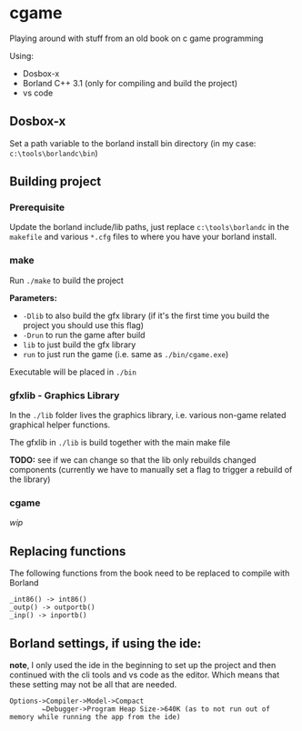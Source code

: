 # cgame

Playing around with stuff from an old book on c game programming

Using:

- Dosbox-x
- Borland C++ 3.1 (only for compiling and build the project)
- vs code

## Dosbox-x

Set a path variable to the borland install bin directory (in my case: `c:\tools\borlandc\bin`)

## Building project

### Prerequisite

Update the borland include/lib paths, just replace `c:\tools\borlandc` in the `makefile` and various `*.cfg` files to where you have your borland install.

### make

Run `./make` to build the project

**Parameters:**

- `-Dlib` to also build the gfx library (if it's the first time you build the project you should use this flag)
- `-Drun` to run the game after build
- `lib` to just build the gfx library
- `run` to just run the game (i.e. same as `./bin/cgame.exe`)

Executable will be placed in `./bin`

### gfxlib - Graphics Library

In the `./lib` folder lives the graphics library, i.e. various non-game related graphical helper functions.

The gfxlib in `./lib` is build together with the main make file

**TODO:** see if we can change so that the lib only rebuilds changed components (currently we have to manually set a flag to trigger a rebuild of the library)

### cgame

_wip_

## Replacing functions

The following functions from the book need to be replaced to compile with Borland

```
_int86() -> int86()
_outp() -> outportb()
_inp() -> inportb()
```

## Borland settings, if using the ide:

**note**, I only used the ide in the beginning to set up the project and then continued with the cli tools and vs code as the editor. Which means that these setting may not be all that are needed.

```
Options->Compiler->Model->Compact
        ⌙Debugger->Program Heap Size->640K (as to not run out of memory while running the app from the ide)
```
